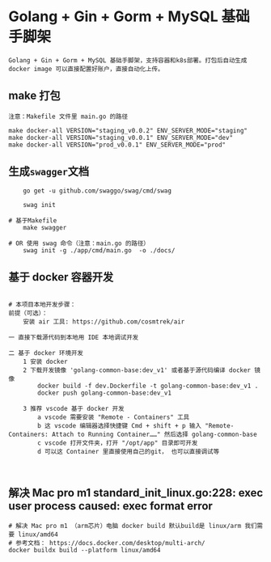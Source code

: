 # Golang + Gin + Gorm + MySQL 基础手脚架
    Golang + Gin + Gorm + MySQL 基础手脚架，支持容器和k8s部署。打包后自动生成 docker image 可以直接配置好账户，直接自动化上传。

## make 打包
    注意：Makefile 文件里 main.go 的路径

    make docker-all VERSION="staging_v0.0.2" ENV_SERVER_MODE="staging"
    make docker-all VERSION="staging_v0.0.1" ENV_SERVER_MODE="dev"
    make docker-all VERSION="prod_v0.0.1" ENV_SERVER_MODE="prod"

## 生成`swagger`文档
```
    go get -u github.com/swaggo/swag/cmd/swag
    
    swag init
    
# 基于Makefile
    make swagger

# OR 使用 swag 命令（注意：main.go 的路径）
    swag init -g ./app/cmd/main.go  -o ./docs/

```

## 基于 docker 容器开发
```text

# 本项目本地开发步骤：
前提（可选）：
    安装 air 工具: https://github.com/cosmtrek/air

一 直接下载源代码到本地用 IDE 本地调试开发

二 基于 docker 环境开发
    1 安装 docker
    2 下载开发镜像 'golang-common-base:dev_v1' 或者基于源代码编译 docker 镜像
        docker build -f dev.Dockerfile -t golang-common-base:dev_v1 .
        docker push golang-common-base:dev_v1
    
    3 推荐 vscode 基于 docker 开发
        a vscode 需要安装 "Remote - Containers" 工具
        b 这 vscode 编辑器选择快捷键 Cmd + shift + p 输入 "Remote-Containers: Attach to Running Container……" 然后选择 golang-common-base
        c vscode 打开文件夹，打开 "/opt/app" 目录即可开发
        d 可以这 Container 里直接使用自己的git， 也可以直接调试等
        
     
```

## 解决 Mac pro m1 standard_init_linux.go:228: exec user process caused: exec format error
```shell
# 解决 Mac pro m1 （arm芯片）电脑 docker build 默认build是 linux/arm 我们需要 linux/amd64
# 参考文档： https://docs.docker.com/desktop/multi-arch/
docker buildx build --platform linux/amd64
```

